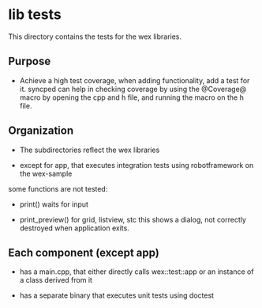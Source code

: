 # lib tests

This directory contains the tests for the wex libraries.

## Purpose
- Achieve a high test coverage, when adding functionality,
  add a test for it. syncped can help in checking
  coverage by using the @Coverage@ macro by opening the cpp and h
  file, and running the macro on the h file.

## Organization

- The subdirectories reflect the wex libraries

- except for app, that executes integration tests
  using robotframework on the wex-sample

some functions are not tested:

- print()
  waits for input

- print_preview()
  for grid, listview, stc
  this shows a dialog, not correctly destroyed when application exits.

## Each component (except app)

- has a main.cpp, that either directly calls wex::test::app
  or an instance of a class derived from it

- has a separate binary that executes unit tests using doctest
